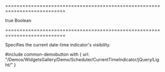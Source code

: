 ===========================================================================
<!--default-->true<!--/default-->
<!--type-->Boolean<!--/type-->
===========================================================================

<!--shortDescription-->
Specifies the current date-time indicator's visibility.
<!--/shortDescription-->

<!--fullDescription-->
#include common-demobutton with {
    url: "/Demos/WidgetsGallery/Demo/Scheduler/CurrentTimeIndicator/jQuery/Light/"
}
<!--/fullDescription-->
